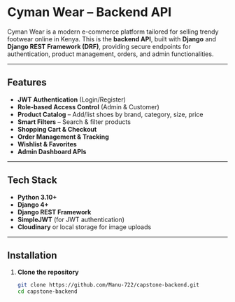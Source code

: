 # Cyman Wear – Backend API

Cyman Wear is a modern e-commerce platform tailored for selling trendy footwear online in Kenya. This is the **backend API**, built with **Django** and **Django REST Framework (DRF)**, providing secure endpoints for authentication, product management, orders, and admin functionalities.

---

##  Features

- **JWT Authentication** (Login/Register)
- **Role-based Access Control** (Admin & Customer)
- **Product Catalog** – Add/list shoes by brand, category, size, price
- **Smart Filters** – Search & filter products
- **Shopping Cart & Checkout**
- **Order Management & Tracking**
- **Wishlist & Favorites**
- **Admin Dashboard APIs**


---

##  Tech Stack

- **Python 3.10+**
- **Django 4+**
- **Django REST Framework**
- **SimpleJWT** (for JWT authentication)
- **Cloudinary** or local storage for image uploads

---

##  Installation

1. **Clone the repository**
   ```bash
   git clone https://github.com/Manu-722/capstone-backend.git
   cd capstone-backend
